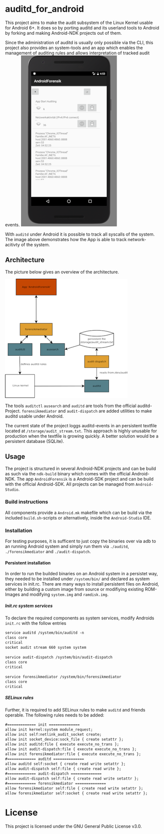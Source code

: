 # auditd_for_android
This project aims to make the audit subsystem of the Linux Kernel usable for Android 6+.
It does so by porting auditd and its userland tools to Android by forking and making Android-NDK projects out of them.

Since the administration of auditd is usually only possible via the CLI, this project also provides an system-tools and an app which enables the management of auditing rules and allows interpretation of tracked audit events.
![Image of the App showing network activity tracked by auditd](doc/img/auditd_app_network.png?raw=true "tracked network activity by auditd")

With `auditd` under Android it is possible to track all syscalls of the system. The image above demonstrates how the App is able to track network-acitivty of the system.

## Architecture
The picture below gives an overview of the architecture.

![Project architecture](doc/img/all_arch_en.png?raw=true "tracked network activity by auditd")

The tools `auditctl` `ausearch` and `auditd` are tools from the official auditd-Project. `forensikmediator` and `audit-dispatch` are added utilities to make auditd usable under Android.

The current state of the project loggs auditd-events in an persistent textfile located at `/storage/audit_stream.txt`. This approach is highly unusable for production when the textfile is growing quickly. A better solution would be a persistent database (SQLite).

## Usage

The project is structured in several Android-NDK projects and can be build as such via the `ndk-build` binary which comes with the official Android-NDK.
The app `AndroidForensik` is a Android-SDK project and can be build with the official Android-SDK. All projects can be managed from `Android-Studio`.

### Build instructions

All components provide a `Android.mk` makefile which can be build via the included `build.sh`-scripts or alternatively, inside the `Android-Studio` IDE.

### Installation
For testing purposes, it is sufficent to just copy the binaries over via adb to an running Android system and simply run them via `./auditd`, `./forensikmediator` and `./audit-dispatch`. 

#### Persistent installation
In order to run the builded binaries on an Android system in a persistet way, they needed to be installed under `/system/bin/` and declared as system services in init.rc. There are many ways to install persistent files on Android, either by building a custom image from source or modifiying existing ROM-Images and modifying `system.img` and `ramdisk.img`.

##### Init.rc system services
To declare the required components as system services, modify Androids `init.rc` with the follow entries
```
service auditd /system/bin/auditd -n
class core
critical
socket audit stream 660 system system

service audit-dispatch /system/bin/audit-dispatch
class core
critical

service forensikmediator /system/bin/forensikmediator
class core
critical
```

##### SELinux rules
Further, it is required to add SELinux rules to make `auditd` and friends operable. The following rules needs to be added:
```
#============= init ==============
allow init kernel:system module_request;
allow init self:netlink_audit_socket create;
allow init socket_device:sock_file { create setattr };
allow init auditd:file { execute execute_no_trans };
allow init audit-dispatch:file { execute execute_no_trans };
allow init forensikmediator:file { execute execute_no_trans };
#============= auditd ==============
allow auditd self:socket { create read write setattr };
allow audit-dispatch self:file { create read write };
#============= audit-dispatch ==============
allow audit-dispatch self:file { create read write setattr };
#============= forensikmediator ==============
allow forensikmediator self:file { create read write setattr };
allow forensikmediator self:socket { create read write setattr };
```

# License
This project is licensed under the GNU General Public License v3.0.
